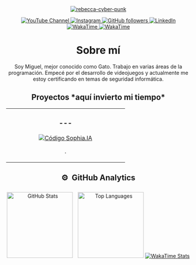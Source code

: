<div align="center">
<a href='https://postimg.cc/c6N097T9' target='_blank'>
  <img src='https://i.postimg.cc/pVmrdqjH/rebecca-cyber-punk.png' border='0' alt='rebecca-cyber-punk'style="max-width: 100%;"/>
  </a>

  <!-- Iconos del perfil -->
  <p>
    <a href="https://www.youtube.com/channel/UCpbyCz_To5En5u0ZNTOATHQ">
      <img src="https://img.shields.io/badge/YouTube-FF0000?style=flat&logo=youtube&logoColor=white" alt="YouTube Channel">
    </a>
    <a href="https://www.instagram.com/miguelangelcaceresr/">
      <img src="https://img.shields.io/badge/Instagram-000000?style=flat&logo=instagram&logoColor=white" alt="Instagram">
    </a>
    <a href="https://github.com/miguelacaceresrios">
      <img src="https://img.shields.io/github/followers/miguelacaceresrios?style=social" alt="GitHub followers">
    </a>
    <a href="https://www.linkedin.com/in/miguel-angel-caceres-rios-393405297/">
      <img src="https://img.shields.io/badge/LinkedIn-0077B5?style=flat&logo=linkedin&logoColor=white" alt="LinkedIn">
    </a>
    <a href="https://wakatime.com/@miguelacaceresrios">
      <img src="https://img.shields.io/badge/WakaTime-Profile-blue?style=flat-square&logo=wakatime" alt="WakaTime">
    </a>
    <a href="https://wakatime.com/@62e0b602-708f-43af-b1bb-bcdc3dd3b812">
      <img src="https://img.shields.io/badge/WakaTime-2496ED?style=flat&logo=wakatime&logoColor=white" alt="WakaTime">
    </a>
  </p>

  <div>
    <h1>Sobre mí</h1>
    <p>Soy Miguel, mejor conocido como Gato. Trabajo en varias áreas de la programación. Empecé por el desarrollo de videojuegos y actualmente me estoy certificando en temas de seguridad informática.</p>
  </div>

  <h2>Proyectos *aquí invierto mi tiempo*</h2>
  <table>
    <tr>
      <td width="50%">
        <h3 align="center"> --- </h3>
        <div align="center">
          <a href="https://github.com/miguelacaceresrios/sophia.ia" target="_blank">
        <div align="center">
<div align="center">

</div>

  </a>
</div>
          </a>
          <p>
            <a href="https://github.com/miguelacaceresrios/sophia.ia" target="_blank">
              <img src="https://img.shields.io/badge/CÓDIGO-ff9?style=for-the-badge&logo=github&logoColor=black" alt="Código Sophia.IA">
            </a>
          </p>
          <p>.</p>
        </div>
      </td>
    </tr>
  </table>

  <h2>⚙️ &nbsp;GitHub Analytics</h2>
  <div style="text-align: center;">
    <!-- GitHub Data -->
    <div style="display: inline-block; margin-right: 10px;">
      <a href="https://github.com/miguelacaceresrios">
        <img height="180em" src="https://github-readme-stats-eight-theta.vercel.app/api?username=miguelacaceresrios&show_icons=true&theme=dark&include_all_commits=true&count_private=true" alt="GitHub Stats">
      </a>
    </div>
    <!-- Lenguajes -->
    <div style="display: inline-block; margin-top: 10px;">
      <a href="https://github.com/miguelacaceresrios">
        <img height="180em" src="https://github-readme-stats.vercel.app/api/top-langs/?username=miguelacaceresrios&layout=compact&langs_count=8&theme=dark" alt="Top Languages">
      </a>
    </div>
    <!-- WakaTime -->
    <div style="display: inline-block; margin-top: 10px;">
      <a href="https://wakatime.com/@miguelacaceresrios">
        <img src="https://github-readme-stats.vercel.app/api/wakatime?username=miguelacaceresrios&theme=dark" alt="WakaTime Stats">
      </a>
    </div>
  </div>
</div>

